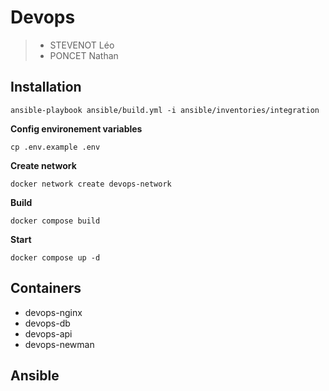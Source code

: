 # Devops
>  - STEVENOT Léo
>  - PONCET Nathan

## Installation
```shell
ansible-playbook ansible/build.yml -i ansible/inventories/integration  
```

**Config environement variables**

```shell
cp .env.example .env
```

**Create network**
```shell
docker network create devops-network
```

**Build**
```shell
docker compose build
```

**Start**
```shell
docker compose up -d
```

## Containers
- devops-nginx
- devops-db
- devops-api
- devops-newman

## Ansible
